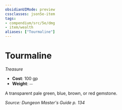 ```yaml
---
obsidianUIMode: preview
cssclasses: json5e-item
tags:
- compendium/src/5e/dmg
- item/wealth
aliases: ["Tourmaline"]
---
```

# Tourmaline
*Treasure*  

- **Cost**: 100 gp
- **Weight**: ⏤

A transparent pale green, blue, brown, or red gemstone.

*Source: Dungeon Master's Guide p. 134*